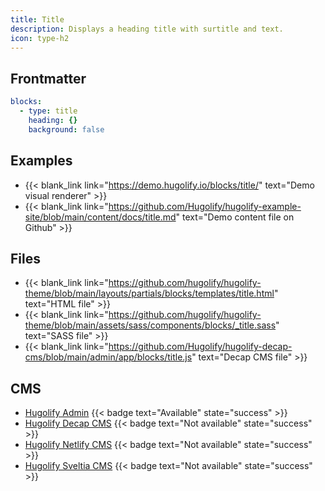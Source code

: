 ```yaml
---
title: Title
description: Displays a heading title with surtitle and text.
icon: type-h2
---
```


## Frontmatter

```yml
blocks:
  - type: title
    heading: {}
    background: false
```

## Examples

- {{< blank_link link="https://demo.hugolify.io/blocks/title/" text="Demo visual renderer" >}}
- {{< blank_link link="https://github.com/Hugolify/hugolify-example-site/blob/main/content/docs/title.md" text="Demo content file on Github" >}}

## Files

- {{< blank_link link="https://github.com/hugolify/hugolify-theme/blob/main/layouts/partials/blocks/templates/title.html" text="HTML file" >}}
- {{< blank_link link="https://github.com/hugolify/hugolify-theme/blob/main/assets/sass/components/blocks/_title.sass" text="SASS file" >}}
- {{< blank_link link="https://github.com/Hugolify/hugolify-decap-cms/blob/main/admin/app/blocks/title.js" text="Decap CMS file" >}}

## CMS

- [Hugolify Admin](/docs/cms/admin/) {{< badge text="Available" state="success" >}}
- [Hugolify Decap CMS](/docs/cms/decap-cms/) {{< badge text="Not available" state="success" >}}
- [Hugolify Netlify CMS](/docs/cms/netlify-cms/) {{< badge text="Not available" state="success" >}}
- [Hugolify Sveltia CMS](/docs/cms/sveltia-cms/) {{< badge text="Not available" state="success" >}}
